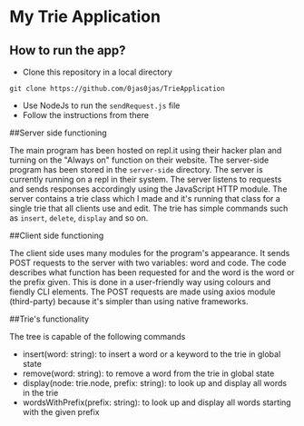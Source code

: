 # My Trie Application

## How to run the app?

- Clone this repository in a local directory

```
git clone https://github.com/0jas0jas/TrieApplication
```

- Use NodeJs to run the `sendRequest.js` file
- Follow the instructions from there


##Server side functioning

The main program has been hosted on repl.it using their hacker plan and turning on the "Always on" function on their website. The server-side program has been stored in the `server-side` directory. The server is currently running on a repl in their system. 
The server listens to requests and sends responses accordingly using the JavaScript HTTP module. 
The server contains a trie class which I made and it's running that class for a single trie that all clients use and edit. The trie has simple commands such as `insert`, `delete`, `display` and so on. 

##Client side functioning

The client side uses many modules for the program's appearance. It sends POST requests to the server with two variables: word and code. The code describes what function has been requested for and the word is the word or the prefix given. This is done in a user-friendly way using colours and fiendly CLI elements.
The POST requests are made using axios module (third-party) because it's simpler than using native frameworks. 

##Trie's functionality

The tree is capable of the following commands

- insert(word: string): to insert a word or a keyword to the trie in global state
- remove(word: string): to remove a word from the trie in global state
- display(node: trie.node, prefix: string): to look up and display all words in the trie
- wordsWithPrefix(prefix: string): to look up and display all words starting with the given prefix